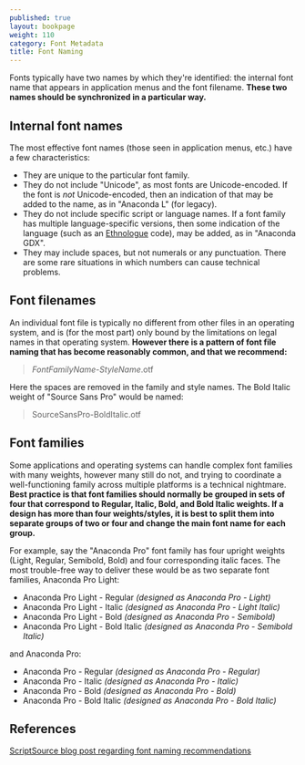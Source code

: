 ```yaml
---
published: true
layout: bookpage
weight: 110
category: Font Metadata
title: Font Naming
---
```


Fonts typically have two names by which they're identified: the internal font name that appears in application menus and the font filename. **These two names should be synchronized in a particular way.**

## Internal font names

The most effective font names (those seen in application menus, etc.) have a few characteristics:

- They are unique to the particular font family.
- They do not include "Unicode", as most fonts are Unicode-encoded. If the font is _not_ Unicode-encoded, then an indication of that may be added to the name, as in "Anaconda L" (for legacy).
- They do not include specific script or language names. If a font family has multiple language-specific versions, then some indication of the language (such as an [Ethnologue] code), may be added, as in "Anaconda GDX".
- They may include spaces, but not numerals or any punctuation. There are some rare situations in which numbers can cause technical problems.

## Font filenames

An individual font file is typically no different from other files in an operating system, and is (for the most part) only bound by the limitations on legal names in that operating system. **However there is a pattern of font file naming that has become reasonably common, and that we recommend:**

> _FontFamilyName_-_StyleName_.otf

Here the spaces are removed in the family and style names. The Bold Italic weight of "Source Sans Pro" would be named:

> SourceSansPro-BoldItalic.otf

## Font families

Some applications and operating systems can handle complex font families with many weights, however many still do not, and trying to coordinate a well-functioning family across multiple platforms is a technical nightmare. **Best practice is that font families should normally be grouped in sets of four that correspond to Regular, Italic, Bold, and Bold Italic weights. If a design has more than four weights/styles, it is best to split them into separate groups of two or four and change the main font name for each group.**

For example, say the "Anaconda Pro" font family has four upright weights (Light, Regular, Semibold, Bold) and four corresponding italic faces. The most trouble-free way to deliver these would be as two separate font families, Anaconda Pro Light:

- Anaconda Pro Light - Regular  _(designed as Anaconda Pro - Light)_
- Anaconda Pro Light - Italic  _(designed as Anaconda Pro - Light Italic)_
- Anaconda Pro Light - Bold  _(designed as Anaconda Pro - Semibold)_
- Anaconda Pro Light - Bold Italic  _(designed as Anaconda Pro - Semibold Italic)_

and Anaconda Pro:

- Anaconda Pro - Regular  _(designed as Anaconda Pro - Regular)_
- Anaconda Pro - Italic  _(designed as Anaconda Pro - Italic)_
- Anaconda Pro - Bold  _(designed as Anaconda Pro - Bold)_
- Anaconda Pro - Bold Italic  _(designed as Anaconda Pro - Bold Italic)_

## References

[ScriptSource blog post regarding font naming recommendations]

[Ethnologue]: http://www.ethnologue.com/
[ScriptSource blog post regarding font naming recommendations]: http://scriptsource.org/cms/scripts/page.php?item_id=entry_detail&uid=k7dwx5fhnz
